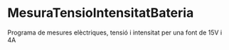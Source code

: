 # MesuraTensioIntensitatBateria

Programa de mesures elèctriques, tensió i intensitat per una font de 15V i 4A
